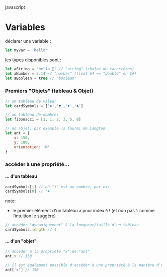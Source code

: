 javascript
# Variables

déclarer une variable :
```javascript
let myVar = 'hello'
```

les types disponibles sont :
```javascript
let aString = 'hello 🤗' // "string" (chaîne de caractères)
let aNumber = 3.14 // "number" (float 64 == "double" en C#)
let aBoolean = true // "boolean"
```

### Premiers "Objets" (tableau & Objet)
```javascript
// un tableau de valeur
let cardSymbols = ['♠','♥','♦','♣']

// un tableau de nombres
let fibonacci = [1, 1, 2, 3, 5, 8]

// un objet, par exemple la fourmi de Langton
let ant = {
    x: 150,
    y: 100,
    orientation: 'N'
}

```

### accéder à une propriété...

#### ... d'un tableau
```javascript
cardSymbols[i] // où "i" est un nombre, par ex:
cardSymbols[0] // '♠'
```

note:
- le premier élément d'un tableau a pour index `0` ! (et non pas `1` comme l'intuition le suggère)

```javascript
// accéder "dynamiquement" à la longueur/taille d'un tableau
cardSymbols.length // 4
```
#### ... d'un "objet"
```javascript
// accéder à la propriété "x" de "ant"
ant.x // 150

// il est également possible d'accéder à une propriété à la manière d'un tableau: [key] où "key" est une chaîne de caractère
ant['x'] // 150
```
